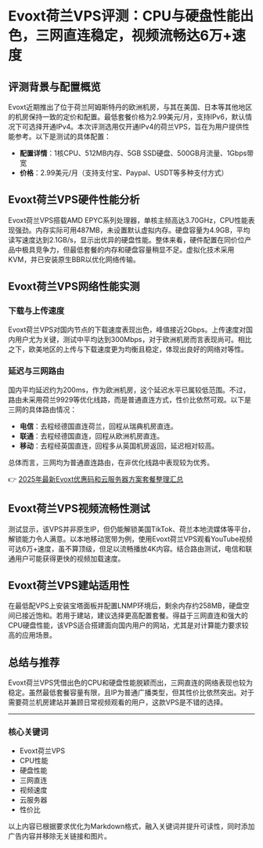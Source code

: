 # Evoxt荷兰VPS评测：CPU与硬盘性能出色，三网直连稳定，视频流畅达6万+速度

## 评测背景与配置概览

Evoxt近期推出了位于荷兰阿姆斯特丹的欧洲机房，与其在美国、日本等其他地区的机房保持一致的定价和配置。最低套餐价格为2.99美元/月，支持IPv6，默认情况下可选择开通IPv4。本次评测选用仅开通IPv4的荷兰VPS，旨在为用户提供性能参考。以下是测试的具体配置：

- **配置详情**：1核CPU、512MB内存、5GB SSD硬盘、500GB月流量、1Gbps带宽
- **价格**：2.99美元/月（支持支付宝、Paypal、USDT等多种支付方式）

## Evoxt荷兰VPS硬件性能分析

Evoxt荷兰VPS搭载AMD EPYC系列处理器，单核主频高达3.70GHz，CPU性能表现强劲。内存实际可用487MB，未设置默认虚拟内存。硬盘容量为4.9GB，平均读写速度达到2.1GB/s，显示出优异的硬盘性能。整体来看，硬件配置在同价位产品中极具竞争力，但最低套餐的内存和硬盘容量稍显不足。虚拟化技术采用KVM，并已安装原生BBR以优化网络传输。

## Evoxt荷兰VPS网络性能实测

### 下载与上传速度

Evoxt荷兰VPS对国内节点的下载速度表现出色，峰值接近2Gbps。上传速度对国内用户尤为关键，测试中平均达到300Mbps，对于欧洲机房而言表现尚可。相比之下，欧美地区的上传与下载速度更为均衡且稳定，体现出良好的网络对等性。

### 延迟与三网路由

国内平均延迟约为200ms，作为欧洲机房，这个延迟水平已属较低范围。不过，路由未采用荷兰9929等优化线路，而是普通直连方式，性价比依然可观。以下是三网的具体路由情况：

- **电信**：去程经德国直连荷兰，回程从瑞典机房直连。
- **联通**：去程经德国直连，回程从欧洲机房直连。
- **移动**：去程经英国直连，回程多从英国机房返回，延迟相对较高。

总体而言，三网均为普通直连路由，在非优化线路中表现较为优秀。

👉 [2025年最新Evoxt优惠码和云服务器方案套餐整理汇总](https://bit.ly/evoxt)

## Evoxt荷兰VPS视频流畅性测试

测试显示，该VPS并非原生IP，但仍能解锁美国TikTok、荷兰本地流媒体等平台，解锁能力令人满意。以本地移动宽带为例，使用Evoxt荷兰VPS观看YouTube视频可达6万+速度，虽不算顶级，但足以流畅播放4K内容。结合路由测试，电信和联通用户可能获得更快的视频加载速度。

## Evoxt荷兰VPS建站适用性

在最低配VPS上安装宝塔面板并配置LNMP环境后，剩余内存约258MB，硬盘空间已接近饱和。若用于建站，建议选择更高配置套餐。得益于三网直连和强大的CPU硬盘性能，该VPS适合搭建面向国内用户的网站，尤其是对计算能力要求较高的应用场景。

## 总结与推荐

Evoxt荷兰VPS凭借出色的CPU和硬盘性能脱颖而出，三网直连的网络表现也较为稳定。虽然最低套餐容量有限，且IP为普通广播类型，但其性价比依然突出。对于需要荷兰机房建站并兼顾日常视频观看的用户，这款VPS是不错的选择。

--- 

### 核心关键词
- Evoxt荷兰VPS
- CPU性能
- 硬盘性能
- 三网直连
- 视频速度
- 云服务器
- 性价比

以上内容已根据要求优化为Markdown格式，融入关键词并提升可读性，同时添加广告内容并移除无关链接和图片。